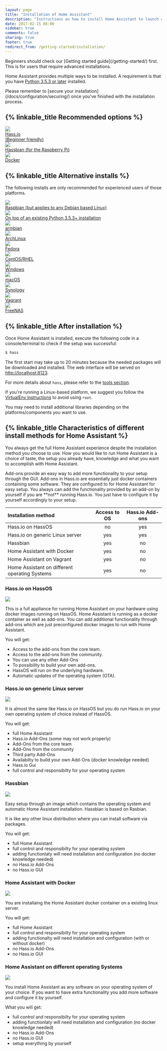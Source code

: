 ```yaml
---
layout: page
title: "Installation of Home Assistant"
description: "Instructions on how to install Home Assistant to launch on start."
date: 2017-02-15 08:00
sidebar: true
comments: false
sharing: true
footer: true
redirect_from: /getting-started/installation/
---
```


<p class='note'>
Beginners should check our [Getting started guide](/getting-started/) first. This is for users that require advanced installations.
</p>

Home Assistant provides multiple ways to be installed. A requirement is that you have [Python 3.5.3 or later](https://www.python.org/downloads/) installed.

<p class='note warning'>
  Please remember to [secure your installation](/docs/configuration/securing/) once you've finished with the installation process.
</p>

## {% linkable_title Recommended options %}

<div class="text-center hass-option-cards" markdown="0">
  <a class='option-card' href='/getting-started/'>
    <div class='img-container'>
      <img src='/images/supported_brands/home-assistant.png' />
    </div>
    <div class='title'>Hass.io<br>(Beginner friendly)</div>
  </a>
  <a class='option-card' href='/docs/hassbian/installation/'>
    <div class='img-container'>
      <img src='/images/supported_brands/home-assistant.png' />
    </div>
    <div class='title'>Hassbian (for the Raspberry Pi)</div>
  </a>
  <a class='option-card' href='/docs/installation/docker/'>
    <div class='img-container'>
      <img src='/images/supported_brands/docker.png' />
    </div>
    <div class='title'>Docker</div>
  </a>
</div>

## {% linkable_title Alternative installs %}

The following installs are only recommended for experienced users of those platforms.

<div class="text-center hass-option-cards" markdown="0">
  <a class='option-card' href='/docs/installation/raspberry-pi/'>
    <div class='img-container'>
      <img src='/images/supported_brands/raspberry-pi.png' />
    </div>
    <div class='title'>Raspbian (but applies to any Debian based Linux)</div>
  </a>
  <a class='option-card' href='/docs/installation/virtualenv/'>
    <div class='img-container'>
      <img src='/images/supported_brands/python.svg' />
    </div>
    <div class='title'>On top of an existing Python 3.5.3+ installation</div>
  </a>
  <a class='option-card' href='/docs/installation/armbian/'>
    <div class='img-container'>
      <img src='/images/supported_brands/armbian.png' />
    </div>
    <div class='title'>armbian</div>
  </a>
  <a class='option-card' href='/docs/installation/archlinux/'>
    <div class='img-container'>
      <img src='/images/supported_brands/archlinux.png' />
    </div>
    <div class='title'>ArchLinux</div>
  </a>
  <a class='option-card' href='/docs/installation/fedora/'>
    <div class='img-container'>
      <img src='/images/supported_brands/fedora.png' />
    </div>
    <div class='title'>Fedora</div>
  </a>
  <a class='option-card' href='/docs/installation/centos/'>
    <div class='img-container'>
      <img src='/images/supported_brands/centos.png' />
    </div>
    <div class='title'>CentOS/RHEL</div>
  </a>
  <a class='option-card' href='/docs/installation/windows/'>
    <div class='img-container'>
      <img src='/images/supported_brands/windows.png' />
    </div>
    <div class='title'>Windows</div>
  </a>
  <a class='option-card' href='/docs/installation/macos/'>
    <div class='img-container'>
      <img src='/images/supported_brands/apple.png' />
    </div>
    <div class='title'>macOS</div>
  </a>
  <a class='option-card' href='/docs/installation/synology/'>
    <div class='img-container'>
      <img src='/images/supported_brands/synology.png' />
    </div>
    <div class='title'>Synology</div>
  </a>
  <a class='option-card' href='/docs/installation/vagrant/'>
    <div class='img-container'>
      <img src='/images/supported_brands/vagrant.png' />
    </div>
    <div class='title'>Vagrant</div>
  </a>
  <a class='option-card' href='/docs/installation/freenas/'>
    <div class='img-container'>
      <img src='/images/supported_brands/freenas.png' />
    </div>
    <div class='title'>FreeNAS</div>
  </a>
</div>

## {% linkable_title After installation %}

Once Home Assistant is installed, execute the following code in a console/terminal to check if the setup was successful:

```bash
$ hass
```

The first start may take up to 20 minutes because the needed packages will be downloaded and installed. The web interface will be served on [http://localhost:8123](http://localhost:8123).

For more details about `hass`, please refer to the [tools section](/docs/tools/hass/).

If you're running a Linux-based platform, we suggest you follow the [VirtualEnv instructions](/docs/installation/virtualenv/) to avoid using `root`.

You may need to install additional libraries depending on the platforms/components you want to use.

## {% linkable_title Characteristics of different install methods for Home Assistant %}

You always get the full Home Assistant experience despite the installation method you choose to use.
How you would like to run Home Assistant is a choice of taste, the setup you already have, knowledge and what you want to accomplish with Home Assistant.

<p class='note'>
Add-ons provide an easy way to add more functionality to your setup through the GUI.
Add-ons in Hass.io are essentially just docker containers containing some software.
They are configured to for Home Assistant for easy setup.
You always can add the functionality provided by an add-on by yourself if you are **not** running Hass.io.
You just have to configure it by yourself accordingly to your setup.
</p>



| Installation method                           | Access to OS | Hass.io Add-ons |
|:----------------------------------------------|:------------:|:---------------:|
| Hass.io on HassOS                             |      no      |       yes       |
| Hass.io on generic Linux server               |     yes      |       yes       |
| Hassbian                                      |     yes      |       no        |
| Home Assistant with Docker                    |     yes      |       no        |
| Home Assistant on Vagrant                     |     yes      |       no        |
| Home Assistant on different operating Systems |     yes      |       no        |


### Hass.io on HassOS

<div class="text-center" markdown="0">
    <div class='img-container'>
      <img src='/images/docs/architecture/hassio_on_hassos.svg' />
    </div>
</div>

This is a full appliance for running Home Assistant on your hardware using docker images running on HassOS.
Home Assistant is running as a docker container as well as add-ons.
You can add additional functionality through add-ons which are just preconfigured docker images to run with Home Assistant.

You will get:
- Access to the add-ons from the core team.
- Access to the add-ons from the community.
- You can use any other Add-Ons
- To possibility to build your own add-ons.
- HassOS will run on the underlying hardware.
- Automatic updates of the operating system (OTA).
  
### Hass.io on generic Linux server

<div class="text-center" markdown="0">
    <div class='img-container'>
      <img src='/images/docs/architecture/hassio_on_generic_linux_server.svg' />
    </div>
</div>

It is almost the same like Hass.io on HassOS but you do run Hass.io on your own operating system of choice instead of HassOS.

You will get:
- full Home Assistant
- Hass.io Add-Ons (some may not work properly)
- Add-Ons from the core team
- Add-Ons from the community
- Third party Add-Ons
- Availabilty to build your own Add-Ons (docker knowledge needed)
- Hass.io Gui
- full control and responsibilty for your operating system

### Hassbian

<div class="text-center" markdown="0">
    <div class='img-container'>
      <img src='/images/docs/architecture/home_assistant_with_hassbian.svg' />
    </div>
</div>

Easy setup through an image which contains the operating system and automatic Home Assistant installation.
Hassbian is based on Rasbian.

It is like any other linux distribution where you can install software via packages.

You will get:
- full Home Assistant
- full control and responsibilty for your operating system
- adding functionlaty will need installation and configuration (no docker knowledge needed)
- no Hass.io Add-Ons
- no Hass.io GUI

### Home Assistant with Docker

<div class="text-center" markdown="0">
    <div class='img-container'>
      <img src='/images/docs/architecture/home_assistant_with_docker.svg' />
    </div>
</div>

You are installaing the Home Assistant docker container on a existing linux server.

You will get:
- full Home Assistant
- full control and responsibilty for your operating system
- adding functionalty will need installation and configuration (with or without docker)
- no Hass.io Add-Ons
- no Hass.io GUI

### Home Assistant on different operating Systems

<div class="text-center" markdown="0">
    <div class='img-container'>
      <img src='/images/docs/architecture/homeassistant_on_generic_linux_server.svg' />
    </div>
</div>

You install Home Assistant as any software on your operating system of your choice.
If you want to have extra functionality you add more software and configure it by yourself.

What you will get:
- full control and responsibilty for your operating system
- adding functionlaty will need installation and configuration (no docker knowledge needed)
- no Hass.io Add-Ons
- no Hass.io GUI
- setup everything by yourself
